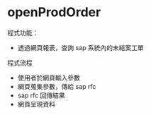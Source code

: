 # openProdOrder
程式功能：
* 透過網頁報表，查詢 sap 系統內的未結案工單

程式流程
* 使用者於網頁輸入參數
* 網頁蒐集參數，傳給 sap rfc 
* sap rfc 回傳結果
* 網頁呈現資料
